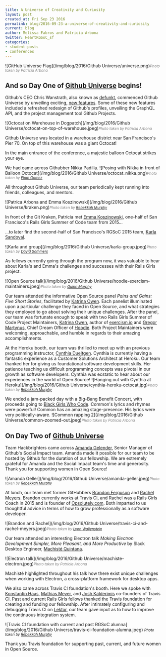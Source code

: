 ```yaml
---
title: A Universe of Creativity and Curiosity
layout: post
created_at: Fri Sep 23 2016
permalink: blog/2016-09-23-a-universe-of-creativity-and-curiosity
current: blog
author: Melissa Fabros and Patricia Arbona
twitter: HeartRGSoC_sf
categories:
- student-posts
- conferences
---
```


![GitHub Universe Flag](/img/blog/2016/Github Universe/universe.png)<font color="grey"><small><i>Photo taken by Patricia Arbona</i></small></font>

## And so Day One of [Github Universe](www.githubuniverse.com/) begins!

Github's CEO Chris Wanstrath, also known as [defunkt](https://github.com/defunkt), commenced Github Universe by unveiling exciting, [new features](https://github.com/blog/2256-a-whole-new-github-universe-announcing-new-tools-forums-and-features).
Some of these new features included a refreshed redesign of Github's profiles, unveiling the GraphQL API, and the project management tool Github Projects.


![Octocat on Warehouse in Dogpatch](/img/blog/2016/Github Universe/octocat-on-top-of-warehouse.jpeg)<font color="grey"><small><i>Photo taken by Patricia Arbona</i></small></font>

Github Universe was located in a warehouse district near San Francisco's Pier 70. On top of this warehouse was a giant Octocat!

In the main entrance of the conference, a majestic balloon Octocat strikes your eye.

We had came across Githubber Nikka Padilla.
![Posing with Nikka in front of Balloon Octocat](/img/blog/2016/Github Universe/octocat_nikka.png)<font color="grey"><small><i>Photo taken by <a href="https://www.linkedin.com/in/elom-gomez-2899162a">Elom Gomez</a></i></small></font>


All throughout Github Universe, our team periodically kept running into friends, colleagues, and mentors.

![Patrica Arbona and Emma Koszinowski](/img/blog/2016/Github Universe/kraken.png)<font color="grey"><small><i>Photo taken by <a href="https://www.linkedin.com/in/bekkamurphy">Rebekkah Murphy</a></i></small></font>

In front of the Git Kraken, Patricia met [Emma Koszinowski](https://twitter.com/emkosz), one-half of San Francisco's Rails Girls Summer of Code team from 2015...

...to later find the second-half of San Francisco's RGSoC 2015 team, [Karla Sandoval](https://twitter.com/kisabelyogi).

![Karla and group](/img/blog/2016/Github Universe/karla-group.jpeg)<font color="grey"><small><i>Photo taken by <a href="https://twitter.com/databyte">David Sommers</a></i></small></font>

As fellows currently going through the program now,
it was valuable to hear about Karla's and Emma's challenges and successes with their Rails Girls project.

![Open Source talk](/img/blog/2016/Github Universe/hoodie-exercism-maintainers.jpeg)<font color="grey"><small><i>Photo taken by <a href="https://www.twitter.com/qh_murphy">Quinn Murphy</a></i></small></font>

Our team attended the informative Open Source panel *Pains and Gains: Five Short Stories*, facilitated by [Katrina Owen](https://github.com/kytrinyx).
Each panelist illuminated upon a particular challenge they faced in Open Source, and what strategies they employed to go about solving their unique challenges.
After the panel, our team was fortunate enough to speak with two Rails Girls Summer of Code Project Maintainers,
[Katrina Owen](https://twitter.com/kytrinyx), author of [exercism.io](exercism.io) and [Gregor Martynus](https://github.com/gr2m),
Chief Dream Officer of [Hoodie](http://hood.ie/).
Both Project Maintainers were welcoming, approachable, and humble in regards to their amazing accomplishments.

At the Heroku booth, our team was thrilled to meet up with an previous programming instructor, [Cynthia Dueltgen](https://twitter.com/cdueltgen).
Cynthia is currently having a fantastic experience as a Customer Solutions Architect at Heroku.
Our team thanked her for giving us foundational software development skills. Her patience teaching us difficult programming concepts was pivotal in our growth as software developers.
Cynthia was ecstatic to hear about our experiences in the world of Open Source!
![Hanging out with Cynthia at Heroku](/img/blog/2016/Github Universe/cynthia-heroku-octocat.jpg)<font color="grey"><small><i>Photo taken by <a href="https://www.linkedin.com/in/bekkamurphy">Rebekkah Murphy</a></i></small></font>


We ended a jam-packed day with a Big-Bang Benefit Concert, with proceeds going to [Black Girls Who Code](http://www.blackgirlscode.com/).
Common's lyrics and rhymes were powerful! Common has an amazing stage-presence. His lyrics were very politically-aware.
![Common rapping 2](/img/blog/2016/Github Universe/common-zoomed-out.jpeg)<font color="grey"><small><i>Photo taken by Patricia Arbona</i></small></font>


## On Day Two of [Github Universe](www.githubuniverse.com/)

Team Hackbrighters came across [Amanda Gelender](https://twitter.com/agelender), Senior Manager of Github's Social Impact team.
Amanda made it possible for our team to be hosted by Github for the duration of our fellowship. We are extremely grateful for Amanda and the Social Impact team's time and generosity.
Thank you for supporting women in Open Source!

![Amanda Geller](/img/blog/2016/Github Universe/amanda-geller.jpeg)<font color="grey"><small><i>Photo taken by <a href="https://www.linkedin.com/in/bekkamurphy">Rebekkah Murphy</a></i></small></font>

At lunch, our team met former GitHubbers [Brandon Ferguson](https://www.twitter.com/bnferguson) and [Rachel Meyers](https://www.twitter.com/rachelmyers).
Brandon currently works at Travis CI, and Rachel was a Rails Girls Coach in 2015 and is founder of [Opsolutely.com](www.opsolutely.com).
Both imparted to us thoughtful advice in terms of how to grow professionally as a software developer.

![Brandon and Rachel](/img/blog/2016/Github Universe/travis-ci-and-rachel-meyers.jpeg)<font color="grey"><small><i>Photo taken by <a href="https://www.twitter.com/LynnWallenstein">Lynn Wallenstein</a></i></small></font>

Our team attended an interesting Electron talk *Making Electron Development Simpler, More Pleasant, and More Productive* by Slack Desktop Engineer,
[Machisté Quintana](https://twitter.com/mnquintana).

![Electron talk](/img/blog/2016/Github Universe/machiste-electron.jpeg)<font color="grey"><small><i>Photo taken by Patricia Arbona</i></small></font>

Machisté highlighted throughout his talk how there exist
 unique challenges when working with Electron, a cross-platform framework for desktop apps.

 We also came across Travis CI foundation's booth.
 Here we spoke with [Konstantin Haas](https://twitter.com/konstantinhaase), [Mathias Meyer](https://twitter.com/roidrage),
 and [Josh Kalderimis](https://twitter.com/j2h) co-founders of Travis CI.
 Past and current Rails Girls fellows thanked the Travis foundation for creating and funding our fellowship.
 After intimately configuring and debugging Travis CI on [Lektor](https://www.github.com/lektor/lektor),
 our team gave input as to how to improve the continuous integration system.

 ![Travis CI foundation with current and past RGSoC alumna](/img/blog/2016/Github Universe/travis-ci-foundation-alumna.jpeg) <font><small><i>Photo taken by <a href="https://www.linkedin.com/in/bekkamurphy">Rebekkah Murphy</a></i></small></font>

 Thank you Travis foundation for supporting past, current, and future women in Open Source.
